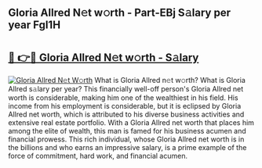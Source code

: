 ## Gloria Allred N𝚎t w𝚘rth - Part-EBj S𝚊lary per year FgI1H

# <h2><a href="http://gc2aex.nevu.top/?p=Gloria+Allred">🔗 👉🔴 Gloria Allred N𝚎t w𝚘rth - S𝚊lary</a></h2>

[![Gloria Allred N𝚎t W𝚘rth](https://i.imgur.com/Oavwk0R.jpeg)](http://gc2aex.nevu.top/?p=Gloria+Allred)
What is Gloria Allred n𝚎t w𝚘rth? What is Gloria Allred s𝚊lary per year?
This financially well-off person's Gloria Allred net worth is considerable, making him one of the wealthiest in his field. His income from his employment is considerable, but it is eclipsed by Gloria Allred net worth, which is attributed to his diverse business activities and extensive real estate portfolio. With a Gloria Allred net worth that places him among the elite of wealth, this man is famed for his business acumen and financial prowess. This rich individual, whose Gloria Allred net worth is in the billions and who earns an impressive salary, is a prime example of the force of commitment, hard work, and financial acumen.
